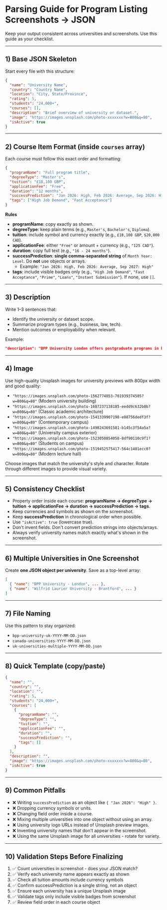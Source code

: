 # Parsing Guide for Program Listing Screenshots → JSON

Keep your output consistent across universities and screenshots. Use this guide as your checklist.

---

## 1) Base JSON Skeleton

Start every file with this structure:

```json
{
  "name": "University Name",
  "country": "Country Name",
  "location": "City, State/Province",
  "rating": 5,
  "students": "24,000+",
  "courses": [],
  "description": "Brief overview of university or dataset.",
  "image": "https://images.unsplash.com/photo-xxxxxxx?w=800&q=80",
  "isActive": true
}
```

---

## 2) Course Item Format (inside `courses` array)

Each course must follow this exact order and formatting:

```json
{
  "programName": "Full program title",
  "degreeType": "Master's",
  "tuition": "£18,100 GBP",
  "applicationFee": "Free",
  "duration": "12 months",
  "successPrediction": "Jan 2026: High, Feb 2026: Average, Sep 2026: High",
  "tags": ["High Job Demand", "Fast Acceptance"]
}
```

**Rules**
- **programName**: copy exactly as shown.
- **degreeType**: keep plain terms (e.g., `Master's`, `Bachelor's`, `Diploma`).
- **tuition**: include symbol and currency exactly (e.g., `£18,100 GBP`, `$20,000 CAD`).
- **applicationFee**: either `"Free"` or amount + currency (e.g., `"125 CAD"`).
- **duration**: copy full text (e.g., `"16 - 24 months"`).
- **successPrediction**: **single comma-separated string** of `Month Year: Level`. Do **not** use objects or arrays.
  - Example: `"Jan 2026: High, Feb 2026: Average, Sep 2027: High"`
- **tags**: include visible badges only (e.g., `"High Job Demand"`, `"Fast Acceptance"`, `"Prime"`, `"Loans"`, `"Instant Submission"`). If none, use `[]`.

---

## 3) Description

Write 1–3 sentences that:
- Identify the university or dataset scope.
- Summarize program types (e.g., business, law, tech).
- Mention outcomes or employability when relevant.

Example:
```json
"description": "BPP University London offers postgraduate programs in business and law with a focus on practical skills and employability."
```

---

## 4) Image

Use high-quality Unsplash images for university previews with 800px width and good quality:
- `"https://images.unsplash.com/photo-1562774053-701939374585?w=800&q=80"` (Modern university building)
- `"https://images.unsplash.com/photo-1607237138185-eedd9c632b0b?w=800&q=80"` (Classic academic architecture)
- `"https://images.unsplash.com/photo-1541339907198-e08756dedf3f?w=800&q=80"` (Contemporary campus)
- `"https://images.unsplash.com/photo-1498243691581-b145c3f54a5a?w=800&q=80"` (University campus exterior)
- `"https://images.unsplash.com/photo-1523050854058-8df90110c9f1?w=800&q=80"` (Students on campus)
- `"https://images.unsplash.com/photo-1519452575417-564c1401ecc0?w=800&q=80"` (Modern lecture hall)

Choose images that match the university's style and character. Rotate through different images to provide visual variety.

---

## 5) Consistency Checklist

- Property order inside each course: **programName → degreeType → tuition → applicationFee → duration → successPrediction → tags**.
- Keep currencies and symbols as shown on the screenshot.
- Keep **successPrediction** in chronological order when possible.
- Use `"isActive": true` (lowercase true).
- Don't invent fields. Don't convert prediction strings into objects/arrays.
- Always verify university names match exactly what's shown in the screenshot.

---

## 6) Multiple Universities in One Screenshot

Create **one JSON object per university**. Save as a top-level array:

```json
[
  { "name": "BPP University - London", ... },
  { "name": "Wilfrid Laurier University - Brantford", ... }
]
```

---

## 7) File Naming

Use this pattern to stay organized:
- `bpp-university-uk-YYYY-MM-DD.json`
- `canada-universities-YYYY-MM-DD.json`
- `uk-universities-multiple-YYYY-MM-DD.json`

---

## 8) Quick Template (copy/paste)

```json
{
  "name": "",
  "country": "",
  "location": "",
  "rating": 5,
  "students": "24,000+",
  "courses": [
    {
      "programName": "",
      "degreeType": "",
      "tuition": "",
      "applicationFee": "",
      "duration": "",
      "successPrediction": "",
      "tags": []
    }
  ],
  "description": "",
  "image": "https://images.unsplash.com/photo-xxxxxxx?w=800&q=80",
  "isActive": true
}
```

---

## 9) Common Pitfalls

- ❌ Writing `successPrediction` as an object like `{ "Jan 2026": "High" }`.
- ❌ Dropping currency symbols or units.
- ❌ Changing field order inside a course.
- ❌ Mixing multiple universities into one object without using an array.
- ❌ Using university logo URLs instead of Unsplash preview images.
- ❌ Inventing university names that don't appear in the screenshot.
- ❌ Using the same Unsplash image for all universities - rotate for variety.

---

## 10) Validation Steps Before Finalizing

1. ✅ Count universities in screenshot - does your JSON match?
2. ✅ Verify each university name appears exactly as shown
3. ✅ Check all tuition amounts include currency symbols
4. ✅ Confirm successPrediction is a single string, not an object
5. ✅ Ensure each university has a unique Unsplash image
6. ✅ Validate tags only include visible badges from screenshot
7. ✅ Review field order in each course object